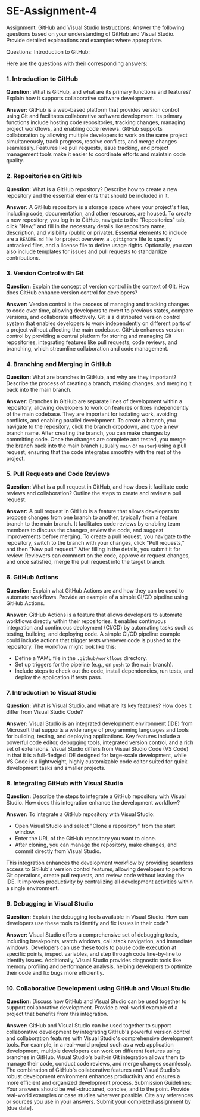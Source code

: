 # SE-Assignment-4
Assignment: GitHub and Visual Studio
Instructions:
Answer the following questions based on your understanding of GitHub and Visual Studio. Provide detailed explanations and examples where appropriate.

Questions:
Introduction to GitHub:

Here are the questions with their corresponding answers:

### 1. **Introduction to GitHub**

**Question:** What is GitHub, and what are its primary functions and features? Explain how it supports collaborative software development.

**Answer:** GitHub is a web-based platform that provides version control using Git and facilitates collaborative software development. Its primary functions include hosting code repositories, tracking changes, managing project workflows, and enabling code reviews. GitHub supports collaboration by allowing multiple developers to work on the same project simultaneously, track progress, resolve conflicts, and merge changes seamlessly. Features like pull requests, issue tracking, and project management tools make it easier to coordinate efforts and maintain code quality.

### 2. **Repositories on GitHub**

**Question:** What is a GitHub repository? Describe how to create a new repository and the essential elements that should be included in it.

**Answer:** A GitHub repository is a storage space where your project's files, including code, documentation, and other resources, are housed. To create a new repository, you log in to GitHub, navigate to the "Repositories" tab, click "New," and fill in the necessary details like repository name, description, and visibility (public or private). Essential elements to include are a `README.md` file for project overview, a `.gitignore` file to specify untracked files, and a license file to define usage rights. Optionally, you can also include templates for issues and pull requests to standardize contributions.

### 3. **Version Control with Git**

**Question:** Explain the concept of version control in the context of Git. How does GitHub enhance version control for developers?

**Answer:** Version control is the process of managing and tracking changes to code over time, allowing developers to revert to previous states, compare versions, and collaborate effectively. Git is a distributed version control system that enables developers to work independently on different parts of a project without affecting the main codebase. GitHub enhances version control by providing a central platform for storing and managing Git repositories, integrating features like pull requests, code reviews, and branching, which streamline collaboration and code management.

### 4. **Branching and Merging in GitHub**

**Question:** What are branches in GitHub, and why are they important? Describe the process of creating a branch, making changes, and merging it back into the main branch.

**Answer:** Branches in GitHub are separate lines of development within a repository, allowing developers to work on features or fixes independently of the main codebase. They are important for isolating work, avoiding conflicts, and enabling parallel development. To create a branch, you navigate to the repository, click the branch dropdown, and type a new branch name. After creating the branch, you can make changes by committing code. Once the changes are complete and tested, you merge the branch back into the main branch (usually `main` or `master`) using a pull request, ensuring that the code integrates smoothly with the rest of the project.

### 5. **Pull Requests and Code Reviews**

**Question:** What is a pull request in GitHub, and how does it facilitate code reviews and collaboration? Outline the steps to create and review a pull request.

**Answer:** A pull request in GitHub is a feature that allows developers to propose changes from one branch to another, typically from a feature branch to the main branch. It facilitates code reviews by enabling team members to discuss the changes, review the code, and suggest improvements before merging. To create a pull request, you navigate to the repository, switch to the branch with your changes, click "Pull requests," and then "New pull request." After filling in the details, you submit it for review. Reviewers can comment on the code, approve or request changes, and once satisfied, merge the pull request into the target branch.

### 6. **GitHub Actions**

**Question:** Explain what GitHub Actions are and how they can be used to automate workflows. Provide an example of a simple CI/CD pipeline using GitHub Actions.

**Answer:** GitHub Actions is a feature that allows developers to automate workflows directly within their repositories. It enables continuous integration and continuous deployment (CI/CD) by automating tasks such as testing, building, and deploying code. A simple CI/CD pipeline example could include actions that trigger tests whenever code is pushed to the repository. The workflow might look like this:
   - Define a YAML file in the `.github/workflows` directory.
   - Set up triggers for the pipeline (e.g., on `push` to the `main` branch).
   - Include steps to check out the code, install dependencies, run tests, and deploy the application if tests pass.

### 7. **Introduction to Visual Studio**

**Question:** What is Visual Studio, and what are its key features? How does it differ from Visual Studio Code?

**Answer:** Visual Studio is an integrated development environment (IDE) from Microsoft that supports a wide range of programming languages and tools for building, testing, and deploying applications. Key features include a powerful code editor, debugging tools, integrated version control, and a rich set of extensions. Visual Studio differs from Visual Studio Code (VS Code) in that it is a full-fledged IDE designed for large-scale development, while VS Code is a lightweight, highly customizable code editor suited for quick development tasks and smaller projects.

### 8. **Integrating GitHub with Visual Studio**

**Question:** Describe the steps to integrate a GitHub repository with Visual Studio. How does this integration enhance the development workflow?

**Answer:** To integrate a GitHub repository with Visual Studio:
   - Open Visual Studio and select "Clone a repository" from the start window.
   - Enter the URL of the GitHub repository you want to clone.
   - After cloning, you can manage the repository, make changes, and commit directly from Visual Studio.
   
   This integration enhances the development workflow by providing seamless access to GitHub's version control features, allowing developers to perform Git operations, create pull requests, and review code without leaving the IDE. It improves productivity by centralizing all development activities within a single environment.

### 9. **Debugging in Visual Studio**

**Question:** Explain the debugging tools available in Visual Studio. How can developers use these tools to identify and fix issues in their code?

**Answer:** Visual Studio offers a comprehensive set of debugging tools, including breakpoints, watch windows, call stack navigation, and immediate windows. Developers can use these tools to pause code execution at specific points, inspect variables, and step through code line-by-line to identify issues. Additionally, Visual Studio provides diagnostic tools like memory profiling and performance analysis, helping developers to optimize their code and fix bugs more efficiently.

### 10. **Collaborative Development using GitHub and Visual Studio**

**Question:** Discuss how GitHub and Visual Studio can be used together to support collaborative development. Provide a real-world example of a project that benefits from this integration.

**Answer:** GitHub and Visual Studio can be used together to support collaborative development by integrating GitHub's powerful version control and collaboration features with Visual Studio's comprehensive development tools. For example, in a real-world project such as a web application development, multiple developers can work on different features using branches in GitHub. Visual Studio's built-in Git integration allows them to manage their code, conduct code reviews, and merge changes seamlessly. The combination of GitHub's collaborative features and Visual Studio's robust development environment enhances productivity and ensures a more efficient and organized development process.
Submission Guidelines:
Your answers should be well-structured, concise, and to the point.
Provide real-world examples or case studies wherever possible.
Cite any references or sources you use in your answers.
Submit your completed assignment by [due date].
